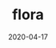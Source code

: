 ---
title: flora
icon: flora
date: 2020-04-17
album_key: MCqxvt
game: new_horizons
layout: slideshow
---